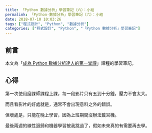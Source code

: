 ```yaml
---
title: 「Python 數據分析」學習筆記（六）：小結
permalink: 「Python-數據分析」學習筆記（六）：小結
date: 2018-07-10 10:03:26
tags: ["程式設計", "Python", "數據分析"]
categories: ["程式設計", "Python", "「Python 數據分析」學習筆記"]
---
```


## 前言

本文為「[成為 Python 數據分析達人的第一堂課](http://moocs.nccu.edu.tw/)」課程的學習筆記。

## 心得

第一次使用磨課師課程上課，每一段影片只有五到十分鐘，壓力不會太大。

而且看影片的好處就是，通常不會出現意料之外的錯誤。

但壞處是，只能在晚上學習，因為上班期間沒辦法戴耳機。

最後兩週的線性迴歸和機器學習被我跳過了，假如未來真的有需要再去學。
